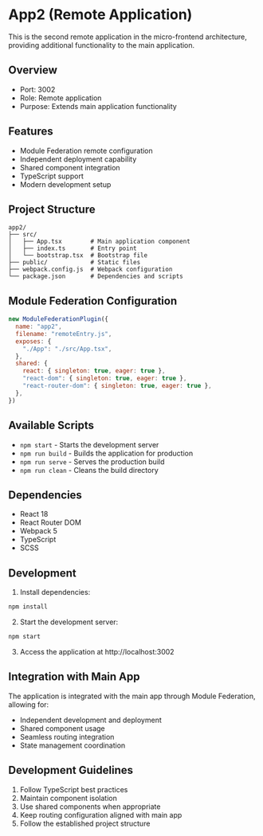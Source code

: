# App2 (Remote Application)

This is the second remote application in the micro-frontend architecture, providing additional functionality to the main application.

## Overview

- Port: 3002
- Role: Remote application
- Purpose: Extends main application functionality

## Features

- Module Federation remote configuration
- Independent deployment capability
- Shared component integration
- TypeScript support
- Modern development setup

## Project Structure

```
app2/
├── src/
│   ├── App.tsx        # Main application component
│   ├── index.ts       # Entry point
│   └── bootstrap.tsx  # Bootstrap file
├── public/            # Static files
├── webpack.config.js  # Webpack configuration
└── package.json       # Dependencies and scripts
```

## Module Federation Configuration

```javascript
new ModuleFederationPlugin({
  name: "app2",
  filename: "remoteEntry.js",
  exposes: {
    "./App": "./src/App.tsx",
  },
  shared: {
    react: { singleton: true, eager: true },
    "react-dom": { singleton: true, eager: true },
    "react-router-dom": { singleton: true, eager: true },
  },
})
```

## Available Scripts

- `npm start` - Starts the development server
- `npm run build` - Builds the application for production
- `npm run serve` - Serves the production build
- `npm run clean` - Cleans the build directory

## Dependencies

- React 18
- React Router DOM
- Webpack 5
- TypeScript
- SCSS

## Development

1. Install dependencies:
```bash
npm install
```

2. Start the development server:
```bash
npm start
```

3. Access the application at http://localhost:3002

## Integration with Main App

The application is integrated with the main app through Module Federation, allowing for:
- Independent development and deployment
- Shared component usage
- Seamless routing integration
- State management coordination

## Development Guidelines

1. Follow TypeScript best practices
2. Maintain component isolation
3. Use shared components when appropriate
4. Keep routing configuration aligned with main app
5. Follow the established project structure 